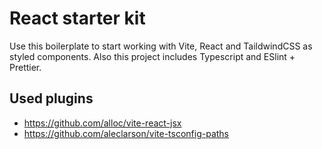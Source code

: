 # React starter kit
Use this boilerplate to start working with Vite, React and TaildwindCSS as styled components.
Also this project includes Typescript and ESlint + Prettier.

## Used plugins
- https://github.com/alloc/vite-react-jsx
- https://github.com/aleclarson/vite-tsconfig-paths
